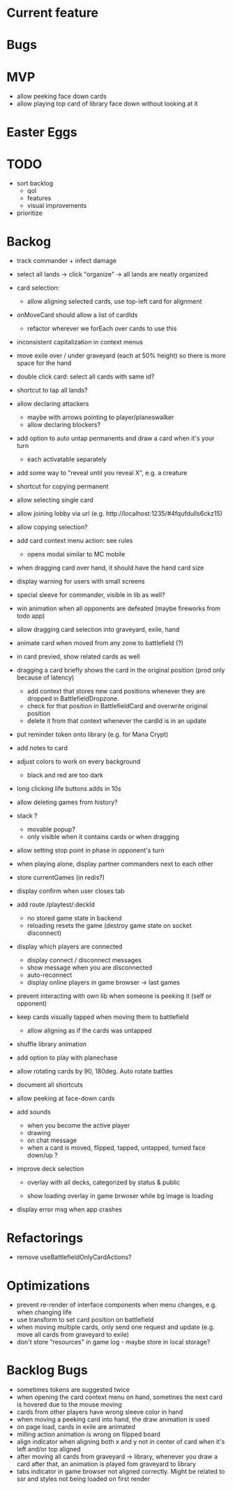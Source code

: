 # Current feature

# Bugs


# MVP


* allow peeking face down cards
* allow playing top card of library face down without looking at it


# Easter Eggs


# TODO

* sort backlog
  * qol
  * features
  * visual improvements
* prioritize
  
# Backog

* track commander + infect damage

* select all lands -> click "organize" -> all lands are neatly organized

* card selection: 
  * allow aligning selected cards, use top-left card for alignment

* onMoveCard should allow a list of cardIds
  * refactor wherever we forEach over cards to use this


* inconsistent capitalization in context menus

* move exile over / under graveyard (each at 50% height) so there is more space for the hand


* double click card: select all cards with same id?
* shortcut to tap all lands?

* allow declaring attackers
  * maybe with arrows pointing to player/planeswalker
  * allow declaring blockers?

* add option to auto untap permanents and draw a card when it's your turn
  * each activatable separately

* add some way to "reveal until you reveal X", e.g. a creature
* shortcut for copying permanent
* allow selecting single card


* allow joining lobby via url (e.g. http://localhost:1235/#4fqufdulls6ckz15)

* allow copying selection?

* add card context menu action: see rules
  * opens modal similar to MC mobile

* when dragging card over hand, it should have the hand card size

* display warning for users with small screens

* special sleeve for commander, visible in lib as well?

* win animation when all opponents are defeated (maybe fireworks from todo app)

* allow dragging card selection into graveyard, exile, hand

* animate card when moved from any zone to battlefield (?)

* in card previed, show related cards as well

* dragging a card briefly shows the card in the original position (prod only because of latency)
  * add context that stores new card positions whenever they are dropped in BattlefieldDropzone.
  * check for that position in BattlefieldCard and overwrite original position
  * delete it from that context whenever the cardId is in an update


* put reminder token onto library (e.g. for Mana Crypt)

* add notes to card

* adjust colors to work on every background
  * black and red are too dark



* long clicking life buttons adds in 10s

* allow deleting games from history?


* stack ?
  * movable popup?
  * only visible when it contains cards or when dragging

* allow setting stop point in phase in opponent's turn
* when playing alone, display partner commanders next to each other
* store currentGames (in redis?)


* display confirm when user closes tab
* add route /playtest/:deckId
  * no stored game state in backend
  * reloading resets the game (destroy game state on socket disconnect)

* display which players are connected
  * display connect / disconnect messages
  * show message when you are disconnected
  * auto-reconnect
  * display online players in game browser -> last games

* prevent interacting with own lib when someone is peeking it (self or opponent)

* keep cards visually tapped when moving them to battlefield
  * allow aligning as if the cards was untapped

* shuffle library animation

* add option to play with planechase

* allow rotating cards by 90, 180deg. Auto rotate battles

* document all shortcuts

* allow peeking at face-down cards

* add sounds
  * when you become the active player
  * drawing
  * on chat message
  * when a card is moved, flipped, tapped, untapped, turned face down/up ?

* improve deck selection
  * overlay with all decks, categorized by status & public

  * show loading overlay in game brwoser while bg image is loading

* display error msg when app crashes

# Refactorings

* remove useBattlefieldOnlyCardActions? 

# Optimizations

* prevent re-render of interface components when menu changes, e.g. when changing life
* use transform to set card position on battlefield
* when moving multiple cards, only send one request and update (e.g. move all cards from graveyard to exile)
* don't store "resources" in game log - maybe store in local storage?

# Backlog Bugs

* sometimes tokens are suggested twice
* when opening the card context menu on hand, sometines the next card is hovered due to the mouse moving
* cards from other players have wrong sleeve color in hand
* when moving a peeking card into hand, the draw animation is used
* on page load, cards in exile are animated
* milling action animation is wrong on flipped board
* align indicator when aligning both x and y not in center of card when it's left and/or top aligned
* after moving all cards from graveyard -> library, whenever you draw a card after that, an animation is played fom graveyard to library
* tabs indicator in game browser not aligned correctly. Might be related to ssr and styles not being loaded on first render
